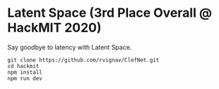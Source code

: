 # Latent Space (3rd Place Overall @ HackMIT 2020)

Say goodbye to latency with Latent Space.

```
git clone https://github.com/rvignav/ClefNet.git
cd hackmit
npm install
npm run dev
```
